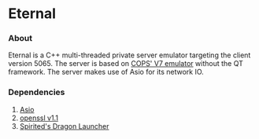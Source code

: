 # Eternal

### About
Eternal is a C++ multi-threaded private server emulator targeting the client version 5065. The server is based on [COPS' V7 emulator](https://gitlab.com/conquer-online/servers/cops-v7-emulator) without the QT framework. The server makes use of Asio for its network IO.

### Dependencies

 1. [Asio](https://think-async.com/Asio/)
 2. [openssl v1.1](https://www.openssl.org/)
 3. [Spirited's Dragon Launcher](https://spirited.io/project/dragon/)
